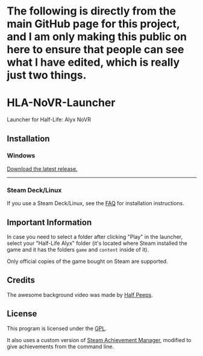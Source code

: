 # The following is directly from the main GitHub page for this project, and I am only making this public on here to ensure that people can see what I have edited, which is really just two things.

# HLA-NoVR-Launcher
Launcher for Half-Life: Alyx NoVR

## Installation

### Windows
[Download the latest release.](https://github.com/HLANoVR/HLA-NoVR-Launcher/releases/latest/download/HLA-NoVR-Launcher.exe)

---

### Steam Deck/Linux

If you use a Steam Deck/Linux, see the [FAQ](https://docs.google.com/document/d/1mlDz24iE1r4Lf16y5N9I37ZIvm4V0ie2Sxg1GBlcs10) for installation instructions.

## Important Information

In case you need to select a folder after clicking "Play" in the launcher, select your "Half-Life Alyx" folder (it's located where Steam installed the game and it has the folders `game` and `content` inside of it).

Only official copies of the game bought on Steam are supported.

## Credits
The awesome background video was made by [Half Peeps](https://www.youtube.com/@HALFPEEPS).

## License
This program is licensed under the [GPL](LICENSE).

It also uses a custom version of [Steam Achievement Manager](https://github.com/gibbed/SteamAchievementManager), modified to give achievements from the command line.
